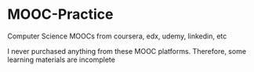 # MOOC-Practice
Computer Science MOOCs from coursera, edx, udemy, linkedin, etc

I never purchased anything from these MOOC platforms. Therefore, some learning materials are incomplete
